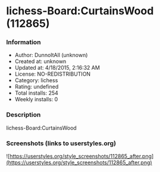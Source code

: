# lichess-Board:CurtainsWood (112865)

### Information
- Author: DunnoItAll (unknown)
- Created at: unknown
- Updated at: 4/18/2015, 2:16:32 AM
- License: NO-REDISTRIBUTION
- Category: lichess
- Rating: undefined
- Total installs: 254
- Weekly installs: 0


### Description
lichess-Board:CurtainsWood


### Screenshots (links to userstyles.org)
![https://userstyles.org/style_screenshots/112865_after.png](https://userstyles.org/style_screenshots/112865_after.png)


